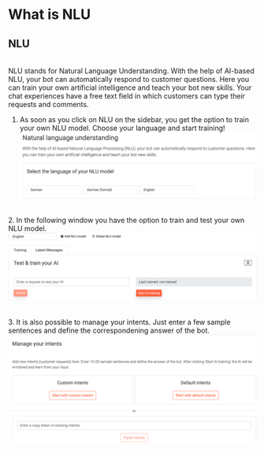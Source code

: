 # What is NLU 

## NLU

<br>NLU stands for Natural Language Understanding. With the help of AI-based NLU, your bot can automatically respond to customer questions. Here you can train your own artificial intelligence and teach your bot new skills. Your chat experiences have a free text field in which customers can type their requests and comments.</br>

1. As soon as you click on NLU on the sidebar, you get the option to train your own NLU model. Choose your language and start training!
<br>![NLU module](nlu.png "NLU module")</br>

<br>2. In the following window you have the option to train and test your own NLU model.</br>
![Train NLU](nlu_train.png "Train NLU")

<br>3. It is also possible to manage your intents. Just enter a few sample sentences and define the correspondening answer of the bot.</br>
![Manage intents](manage_intents.png "Manage intents")
